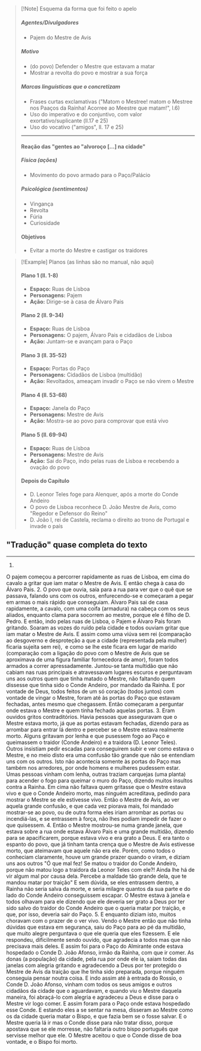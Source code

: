 >[!Note] Esquema da forma que foi feito o apelo
>##### Agentes/Divulgadores
>- Pajem do Mestre de Avis
>
>##### Motivo
>- (do povo) Defender o Mestre que estavam a matar
>- Mostrar a revolta do povo e mostrar a sua força
>
>##### Marcas linguísticas que o concretizam
>- Frases curtas exclamativas ("Matom o Mestree! matom o Mestree nos Paaços da Rainha! Acorree ao Meestre que matam!", l.6)
>- Uso do imperativo e do conjuntivo, com valor exortativo/suplicante (ll.17 e 25)
>- Uso do vocativo ("amigos", ll. 17 e 25)
>---
>#### Reação das "gentes ao "alvoroço [...] na cidade"
>##### Física (ações)
>- Movimento do povo armado para o Paço/Palácio
>##### Psicológica (sentimentos)
>- Vingança
>- Revolta
>- Fúria
>- Curiosidade
>#### Objetivos
>- Evitar a morte do Mestre e castigar os traidores

>[!Example] Planos
>(as linhas são no manual, não aqui)
>#### Plano 1 (ll. 1-8)
>- **Espaço:** Ruas de Lisboa
>- **Personagens:** Pajem
>- **Ação:** Dirige-se à casa de Álvaro Pais
>
>#### Plano 2 (ll. 9-34)
>- **Espaço:** Ruas de Lisboa
>- **Personagens:** O pajem, Álvaro Pais e cidadãos de Lisboa
>- **Ação:** Juntam-se e avançam para o Paço
>
>#### Plano 3 (ll. 35-52)
>- **Espaço:** Portas do Paço
>- **Personagens:** Cidadãos de Lisboa (multidão)
>- **Ação:** Revoltados, ameaçam invadir o Paço se não virem o Mestre
>
>#### Plano 4 (ll. 53-68)
>- **Espaço:** Janela do Paço
>- **Personagens:** Mestre de Avis
>- **Ação:** Mostra-se ao povo para comprovar que está vivo
>
>#### Plano 5 (ll. 69-94)
>- **Espaço:** Ruas de Lisboa
>- **Personagens:** Mestre de Avis
>- **Ação:** Sai do Paço, indo pelas ruas de Lisboa e recebendo a ovação do povo
>
>#### Depois do Capítulo
>- D. Leonor Teles foge para Alenquer, após a morte do Conde Andeiro
>- O povo de Lisboa reconhece D. João Mestre de Avis, como "Regedor e Defensor do Reino"
>- D. João I, rei de Castela, reclama o direito ao trono de Portugal e invade o país

## "Tradução" quase completa do texto
---
1. 
O pajem começou a percorrer rapidamente as ruas de Lisboa, em cima do cavalo a gritar que iam matar o Mestre de Avis.
E então chega à casa do Álvaro Pais.
2. 
O povo que ouvia, saía para a rua para ver que o quê que se passava, falando uns com os outros, enfurecendo-se e começaram a pegar em armas o mais rápido que conseguiam. Álvaro Pais sai de casa rapidamente, a cavalo, com uma coifa (armadura) na cabeça com os seus aliados, enquanto clama para socorrem ao mestre, porque ele é filho de D. Pedro.
E então, indo pelas ruas de Lisboa, o Pajem e Álvaro Pais foram gritando.
Soaram as vozes do ruído pela cidade e todos ouviam gritar que iam matar o Mestre de Avis. E assim como uma viúva sem rei (comparação ao desgoverno e desproteção a que a cidade (representada pela mulher) ficaria sujeita sem rei),  e como se lhe este ficara em lugar de marido (comparação com a ligação do povo com o Mestre de Avis que se aproximava de uma figura familiar fornecedora de amor), foram todos armados a correr apressadamente. Juntou-se tanta multidão que não cabiam nas ruas principais e atravessavam lugares escuros e perguntavam uns aos outros quem que tinha matado o Mestre, não faltando quem dissesse que tinha sido o Conde Andeiro, por mandado da Rainha.
E por vontade de Deus, todos feitos de um só coração (todos juntos) com vontade de vingar o Mestre, foram até às portas do Paço que estavam fechadas, antes mesmo que chegassem.
Então começaram a perguntar onde estava o Mestre e quem tinha fechado aquelas portas.
3. 
Eram ouvidos gritos contraditórios. Havia pessoas que asseguravam que o Mestre estava morto, já que as portas estavam fechadas, dizendo para as arrombar para entrar lá dentro e perceber se o Mestre estava realmente morto.
Alguns gritavam por lenha e que pusessem fogo ao Paço e queimassem o traidor (Conde Andeiro) e a traidora (D. Leonor Teles). Outros insistiam pedir escadas para conseguirem subir e ver como estava o Mestre, e no meio disto era uma confusão tão grande que não se entendiam uns com os outros. Isto não acontecia somente às portas do Paço mas também nos arredores, por onde homens e mulheres pudessem estar. Umas pessoas vinham com lenha, outras traziam carquejas (uma planta) para acender o fogo para queimar o muro do Paço, dizendo muitos insultos contra a Rainha.
Em cima não faltava quem gritasse que o Mestre estava vivo e que o Conde Andeiro morto, mas ninguém acreditava, pedindo para mostrar o Mestre se ele estivesse vivo.
Então o Mestre de Avis, ao ver aquela grande confusão, e que cada vez piorava mais, foi mandado mostrar-se ao povo, ou de outra forma eles iriam arrombar as portas ou incendiá-las, e se entrassem à força, não lhes podiam impedir de fazer o que quisessem.
4. 
Então o Mestre mostrou-se numa grande janela, que estava sobre a rua onde estava Álvaro Pais e uma grande multidão, dizendo para se apacificarem, porque estava vivo e era grato a Deus.
E era tanto o espanto do povo, que já tinham tanta crença que o Mestre de Avis estivesse morto, que ateimavam que aquele não era ele. Porém, como todos o conheciam claramente, houve um grande prazer quando o viram, e diziam uns aos outros "Ó que mal fez! Se matou o traidor do Conde Andeiro, porque não matou logo a traidora da Leonor Teles com ele?! Ainda lhe há de vir algum mal por causa dela. Percebe a maldade tão grande dela, que te mandou matar por traição"
E sem dúvida, se eles entrassem dentro, a Rainha não seria salva da morte, e seria milagre quantos da sua parte e do lado do Conde Andeiro conseguissem escapar. O Mestre estava à janela e todos olhavam para ele dizendo que ele deveria ser grato a Deus por ter sido salvo do traidor do Conde Andeiro que o queria matar por traição, e que, por isso, deveria sair do Paço.
5. 
E enquanto diziam isto, muitos choravam com o prazer de o ver vivo. Vendo o Mestre então que não tinha dúvidas que estava em segurança, saiu do Paço para ao pé da multidão, que muito alegre perguntava o que ele queria que eles fizessem.
E ele respondeu, dificilmente sendo ouvido, que agradecia a todos mas que não precisava mais deles. E assim foi para o Paço do Almirante onde estava hospedado o Conde D. João Afonso, irmão da Rainha, com que ir comer. As donas (a população) da cidade, pela rua por onde ele ia, saiam todas das janelas com alegria gritando e agradecendo a Deus por ter protegido o Mestre de Avis da traição que lhe tinha sido preparada, porque ninguém conseguia pensar noutra coisa.
E indo assim até à entrada do Rossio, o Conde D. João Afonso, vinham com todos os seus amigos e outros cidadãos da cidade que o aguardavam, e quando viu o Mestre daquela maneira, foi abraçá-lo com alegria e agradeceu a Deus e disse para o Mestre vir logo comer.
E assim foram para o Paço onde estava hospedado esse Conde.
E estando eles a se sentar na mesa, disseram ao Mestre como os da cidade queria matar o Bispo, e que fazia bem se o fosse salvar. E o Mestre queria lá ir mas o Conde disse para não tratar disso, porque apostava que se ele morresse, não faltaria outro bispo português que servisse melhor que ele.
O Mestre aceitou o que o Conde disse de boa vontade, e o Bispo foi morto.